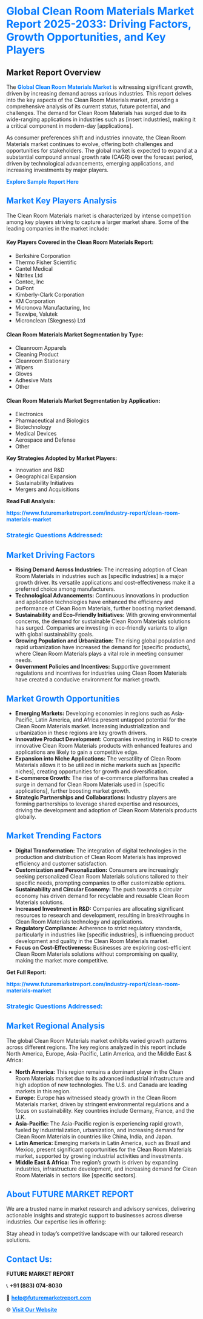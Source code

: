 <h1 style="color: #007BFF;">Global Clean Room Materials Market Report 2025-2033: Driving Factors, Growth Opportunities, and Key Players</h1>

<section id="overview">
<h2>Market Report Overview</h2>
<p>The <a href="https://www.futuremarketreport.com/industry-report/clean-room-materials-market" style="color: #007BFF; text-decoration: none;"><strong>Global Clean Room Materials Market</strong></a> is witnessing significant growth, driven by increasing demand across various industries. This report delves into the key aspects of the Clean Room Materials market, providing a comprehensive analysis of its current status, future potential, and challenges. The demand for Clean Room Materials has surged due to its wide-ranging applications in industries such as [insert industries], making it a critical component in modern-day [applications].</p>
<p>As consumer preferences shift and industries innovate, the Clean Room Materials market continues to evolve, offering both challenges and opportunities for stakeholders. The global market is expected to expand at a substantial compound annual growth rate (CAGR) over the forecast period, driven by technological advancements, emerging applications, and increasing investments by major players.</p>
</section>

<section id="overview">
<p><a href="https://www.futuremarketreport.com/request-sample/reportId=91398" style="color: #007BFF; text-decoration: none;"><strong>Explore Sample Report Here</strong></a></p>
</section>

<section id="key-players">
<h2 style="color: #007BFF;">Market Key Players Analysis</h2>
<p>The Clean Room Materials market is characterized by intense competition among key players striving to capture a larger market share. Some of the leading companies in the market include:</p>
<h4>Key Players Covered in the Clean Room Materials Report:</h4>
<ul><li>Berkshire Corporation</li><li>Thermo Fisher Scientific</li><li>Cantel Medical</li><li>Nitritex Ltd</li><li>Contec, Inc</li><li>DuPont</li><li>Kimberly-Clark Corporation</li><li>KM Corporation</li><li>Micronova Manufacturing, Inc</li><li>Texwipe, Valutek</li><li>Micronclean (Skegness) Ltd</li></ul>
<h4>Clean Room Materials Market Segmentation by Type:</h4>
<ul><li>Cleanroom Apparels</li><li>Cleaning Product</li><li>Cleanroom Stationary</li><li>Wipers</li><li>Gloves</li><li>Adhesive Mats</li><li>Other</li></ul>

<h4>Clean Room Materials Market Segmentation by Application:</h4>
<ul><li>Electronics</li><li>Pharmaceutical and Biologics</li><li>Biotechnology</li><li>Medical Devices</li><li>Aerospace and Defense</li><li>Other</li></ul>
<p><strong>Key Strategies Adopted by Market Players:</strong></p>
<ul>
<li>Innovation and R&D</li>
<li>Geographical Expansion</li>
<li>Sustainability Initiatives</li>
<li>Mergers and Acquisitions</li>
</ul>
</section>

<section>
<p><strong>Read Full Analysis: </strong></p><a href="https://www.futuremarketreport.com/industry-report/clean-room-materials-market" style="color: #007BFF; text-decoration: none;"><strong>https://www.futuremarketreport.com/industry-report/clean-room-materials-market</strong></a>
<h3 style="color: #007BFF;">Strategic Questions Addressed:</h3>
</section>

<section id="driving-factors">
<h2 style="color: #007BFF;">Market Driving Factors</h2>
<ul>
<li><strong>Rising Demand Across Industries:</strong> The increasing adoption of Clean Room Materials in industries such as [specific industries] is a major growth driver. Its versatile applications and cost-effectiveness make it a preferred choice among manufacturers.</li>
<li><strong>Technological Advancements:</strong> Continuous innovations in production and application technologies have enhanced the efficiency and performance of Clean Room Materials, further boosting market demand.</li>
<li><strong>Sustainability and Eco-Friendly Initiatives:</strong> With growing environmental concerns, the demand for sustainable Clean Room Materials solutions has surged. Companies are investing in eco-friendly variants to align with global sustainability goals.</li>
<li><strong>Growing Population and Urbanization:</strong> The rising global population and rapid urbanization have increased the demand for [specific products], where Clean Room Materials plays a vital role in meeting consumer needs.</li>
<li><strong>Government Policies and Incentives:</strong> Supportive government regulations and incentives for industries using Clean Room Materials have created a conducive environment for market growth.</li>
</ul>
</section>

<section id="growth-opportunities">
<h2 style="color: #007BFF;">Market Growth Opportunities</h2>
<ul>
<li><strong>Emerging Markets:</strong> Developing economies in regions such as Asia-Pacific, Latin America, and Africa present untapped potential for the Clean Room Materials market. Increasing industrialization and urbanization in these regions are key growth drivers.</li>
<li><strong>Innovative Product Development:</strong> Companies investing in R&D to create innovative Clean Room Materials products with enhanced features and applications are likely to gain a competitive edge.</li>
<li><strong>Expansion into Niche Applications:</strong> The versatility of Clean Room Materials allows it to be utilized in niche markets such as [specific niches], creating opportunities for growth and diversification.</li>
<li><strong>E-commerce Growth:</strong> The rise of e-commerce platforms has created a surge in demand for Clean Room Materials used in [specific applications], further boosting market growth.</li>
<li><strong>Strategic Partnerships and Collaborations:</strong> Industry players are forming partnerships to leverage shared expertise and resources, driving the development and adoption of Clean Room Materials products globally.</li>
</ul>
</section>

<section id="trending-factors">
<h2 style="color: #007BFF;">Market Trending Factors</h2>
<ul>
<li><strong>Digital Transformation:</strong> The integration of digital technologies in the production and distribution of Clean Room Materials has improved efficiency and customer satisfaction.</li>
<li><strong>Customization and Personalization:</strong> Consumers are increasingly seeking personalized Clean Room Materials solutions tailored to their specific needs, prompting companies to offer customizable options.</li>
<li><strong>Sustainability and Circular Economy:</strong> The push towards a circular economy has driven demand for recyclable and reusable Clean Room Materials solutions.</li>
<li><strong>Increased Investment in R&D:</strong> Companies are allocating significant resources to research and development, resulting in breakthroughs in Clean Room Materials technology and applications.</li>
<li><strong>Regulatory Compliance:</strong> Adherence to strict regulatory standards, particularly in industries like [specific industries], is influencing product development and quality in the Clean Room Materials market.</li>
<li><strong>Focus on Cost-Effectiveness:</strong> Businesses are exploring cost-efficient Clean Room Materials solutions without compromising on quality, making the market more competitive.</li>
</ul>
</section>

<section>
<p><strong>Get Full Report: </strong></p><a href="https://www.futuremarketreport.com/industry-report/clean-room-materials-market" style="color: #007BFF; text-decoration: none;"><strong>https://www.futuremarketreport.com/industry-report/clean-room-materials-market</strong></a>
<h3 style="color: #007BFF;">Strategic Questions Addressed:</h3>
</section>


<section id="regional-analysis">
<h2 style="color: #007BFF;">Market Regional Analysis</h2>
<p>The global Clean Room Materials market exhibits varied growth patterns across different regions. The key regions analyzed in this report include North America, Europe, Asia-Pacific, Latin America, and the Middle East & Africa:</p>
<ul>
<li><strong>North America:</strong> This region remains a dominant player in the Clean Room Materials market due to its advanced industrial infrastructure and high adoption of new technologies. The U.S. and Canada are leading markets in this region.</li>
<li><strong>Europe:</strong> Europe has witnessed steady growth in the Clean Room Materials market, driven by stringent environmental regulations and a focus on sustainability. Key countries include Germany, France, and the U.K.</li>
<li><strong>Asia-Pacific:</strong> The Asia-Pacific region is experiencing rapid growth, fueled by industrialization, urbanization, and increasing demand for Clean Room Materials in countries like China, India, and Japan.</li>
<li><strong>Latin America:</strong> Emerging markets in Latin America, such as Brazil and Mexico, present significant opportunities for the Clean Room Materials market, supported by growing industrial activities and investments.</li>
<li><strong>Middle East & Africa:</strong> The region’s growth is driven by expanding industries, infrastructure development, and increasing demand for Clean Room Materials in sectors like [specific sectors].</li>
</ul>
</section>

<footer>
<h2 style="color: #007BFF;">About FUTURE MARKET REPORT</h2>
<p>We are a trusted name in market research and advisory services, delivering actionable insights and strategic support to businesses across diverse industries. Our expertise lies in offering:</p>

<p>Stay ahead in today’s competitive landscape with our tailored research solutions.</p>

<h2 style="color: #007BFF;">Contact Us:</h2>
<p><strong>FUTURE MARKET REPORT</strong></p>
<p>📞 <strong>+91 (883) 074-8030</strong></p>
<p>📧 <strong><a href="mailto:help@futuremarketreport.com" style="color: #007BFF;">help@futuremarketreport.com</a></strong></p>
<p>🌐 <strong><a href="https://www.futuremarketreport.com/" style="color: #007BFF;">Visit Our Website</a></strong></p>
</footer>